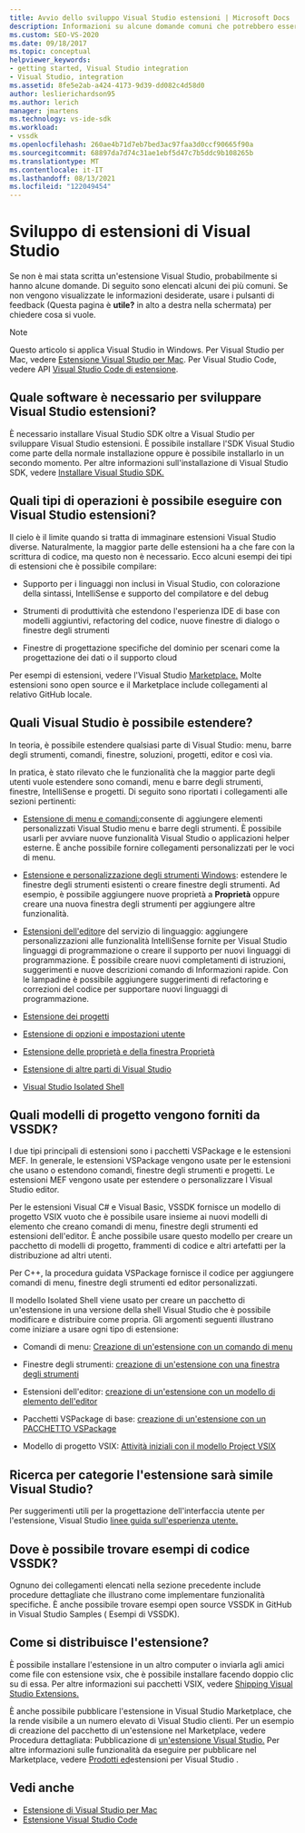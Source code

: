 ```yaml
---
title: Avvio dello sviluppo Visual Studio estensioni | Microsoft Docs
description: Informazioni su alcune domande comuni che potrebbero essere poste la prima volta che si inizia a scrivere un'Visual Studio personalizzata.
ms.custom: SEO-VS-2020
ms.date: 09/18/2017
ms.topic: conceptual
helpviewer_keywords:
- getting started, Visual Studio integration
- Visual Studio, integration
ms.assetid: 8fe5e2ab-a424-4173-9d39-dd082c4d58d0
author: leslierichardson95
ms.author: lerich
manager: jmartens
ms.technology: vs-ide-sdk
ms.workload:
- vssdk
ms.openlocfilehash: 260ae4b71d7eb7bed3ac97faa3d0ccf90665f90a
ms.sourcegitcommit: 68897da7d74c31ae1ebf5d47c7b5ddc9b108265b
ms.translationtype: MT
ms.contentlocale: it-IT
ms.lasthandoff: 08/13/2021
ms.locfileid: "122049454"
---
```

# <a name="starting-to-develop-visual-studio-extensions"></a>Sviluppo di estensioni di Visual Studio

Se non è mai stata scritta un'estensione Visual Studio, probabilmente si hanno alcune domande. Di seguito sono elencati alcuni dei più comuni. Se non vengono visualizzate le informazioni desiderate, usare i pulsanti di feedback (Questa pagina è **utile?** in alto a destra nella schermata) per chiedere cosa si vuole.

> [!NOTE]
> Questo articolo si applica Visual Studio in Windows. Per Visual Studio per Mac, vedere [Estensione Visual Studio per Mac](/visualstudio/mac/extending-visual-studio-mac). Per Visual Studio Code, vedere API [Visual Studio Code di estensione](https://code.visualstudio.com/api).

## <a name="what-software-do-i-need-to-develop-visual-studio-extensions"></a>Quale software è necessario per sviluppare Visual Studio estensioni?

È necessario installare Visual Studio SDK oltre a Visual Studio per sviluppare Visual Studio estensioni. È possibile installare l'SDK Visual Studio come parte della normale installazione oppure è possibile installarlo in un secondo momento. Per altre informazioni sull'installazione di Visual Studio SDK, vedere [Installare Visual Studio SDK.](../extensibility/installing-the-visual-studio-sdk.md)

## <a name="what-kinds-of-things-can-i-do-with-visual-studio-extensions"></a>Quali tipi di operazioni è possibile eseguire con Visual Studio estensioni?

Il cielo è il limite quando si tratta di immaginare estensioni Visual Studio diverse. Naturalmente, la maggior parte delle estensioni ha a che fare con la scrittura di codice, ma questo non è necessario. Ecco alcuni esempi dei tipi di estensioni che è possibile compilare:

- Supporto per i linguaggi non inclusi in Visual Studio, con colorazione della sintassi, IntelliSense e supporto del compilatore e del debug

- Strumenti di produttività che estendono l'esperienza IDE di base con modelli aggiuntivi, refactoring del codice, nuove finestre di dialogo o finestre degli strumenti

- Finestre di progettazione specifiche del dominio per scenari come la progettazione dei dati o il supporto cloud

Per esempi di estensioni, vedere l'Visual Studio [Marketplace.](https://marketplace.visualstudio.com/vs) Molte estensioni sono open source e il Marketplace include collegamenti al relativo GitHub locale.

## <a name="which-visual-studio-features-can-i-extend"></a>Quali Visual Studio è possibile estendere?

In teoria, è possibile estendere qualsiasi parte di Visual Studio: menu, barre degli strumenti, comandi, finestre, soluzioni, progetti, editor e così via.

In pratica, è stato rilevato che le funzionalità che la maggior parte degli utenti vuole estendere sono comandi, menu e barre degli strumenti, finestre, IntelliSense e progetti. Di seguito sono riportati i collegamenti alle sezioni pertinenti:

- [Estensione di menu e comandi:](../extensibility/extending-menus-and-commands.md)consente di aggiungere elementi personalizzati Visual Studio menu e barre degli strumenti. È possibile usarli per avviare nuove funzionalità Visual Studio o applicazioni helper esterne. È anche possibile fornire collegamenti personalizzati per le voci di menu.

- [Estensione e personalizzazione degli strumenti Windows](../extensibility/extending-and-customizing-tool-windows.md): estendere le finestre degli strumenti esistenti o creare finestre degli strumenti. Ad esempio, è possibile aggiungere nuove proprietà a **Proprietà** oppure creare una nuova finestra degli strumenti per aggiungere altre funzionalità.

- [Estensioni dell'editor](../extensibility/editor-and-language-service-extensions.md)e del servizio di linguaggio: aggiungere personalizzazioni alle funzionalità IntelliSense fornite per Visual Studio linguaggi di programmazione o creare il supporto per nuovi linguaggi di programmazione. È possibile creare nuovi completamenti di istruzioni, suggerimenti e nuove descrizioni comando di Informazioni rapide. Con le lampadine è possibile aggiungere suggerimenti di refactoring e correzioni del codice per supportare nuovi linguaggi di programmazione.

- [Estensione dei progetti](../extensibility/extending-projects.md)

- [Estensione di opzioni e impostazioni utente](../extensibility/extending-user-settings-and-options.md)

- [Estensione delle proprietà e della finestra Proprietà](../extensibility/extending-properties-and-the-property-window.md)

- [Estensione di altre parti di Visual Studio](../extensibility/extending-other-parts-of-visual-studio.md)

- [Visual Studio Isolated Shell](https://visualstudio.microsoft.com/vs/older-downloads/isolated-shell/)

## <a name="what-project-templates-are-provided-by-the-vssdk"></a><a name="BKMK_ProjectTemplate"></a> Quali modelli di progetto vengono forniti da VSSDK?
 I due tipi principali di estensioni sono i pacchetti VSPackage e le estensioni MEF. In generale, le estensioni VSPackage vengono usate per le estensioni che usano o estendono comandi, finestre degli strumenti e progetti. Le estensioni MEF vengono usate per estendere o personalizzare l Visual Studio editor.

 Per le estensioni Visual C# e Visual Basic, VSSDK fornisce un modello di progetto VSIX vuoto che è possibile usare insieme ai nuovi modelli di elemento che creano comandi di menu, finestre degli strumenti ed estensioni dell'editor. È anche possibile usare questo modello per creare un pacchetto di modelli di progetto, frammenti di codice e altri artefatti per la distribuzione ad altri utenti.

 Per C++, la procedura guidata VSPackage fornisce il codice per aggiungere comandi di menu, finestre degli strumenti ed editor personalizzati.

 Il modello Isolated Shell viene usato per creare un pacchetto di un'estensione in una versione della shell Visual Studio che è possibile modificare e distribuire come propria. Gli argomenti seguenti illustrano come iniziare a usare ogni tipo di estensione:

- Comandi di menu: [Creazione di un'estensione con un comando di menu](../extensibility/creating-an-extension-with-a-menu-command.md)

- Finestre degli strumenti: [creazione di un'estensione con una finestra degli strumenti](../extensibility/creating-an-extension-with-a-tool-window.md)

- Estensioni dell'editor: [creazione di un'estensione con un modello di elemento dell'editor](../extensibility/creating-an-extension-with-an-editor-item-template.md)

- Pacchetti VSPackage di base: [creazione di un'estensione con un PACCHETTO VSPackage](../extensibility/creating-an-extension-with-a-vspackage.md)

- Modello di progetto VSIX: [Attività iniziali con il modello Project VSIX](../extensibility/getting-started-with-the-vsix-project-template.md)

## <a name="how-do-i-get-my-extension-to-look-like-visual-studio"></a>Ricerca per categorie l'estensione sarà simile Visual Studio?
 Per suggerimenti utili per la progettazione dell'interfaccia utente per l'estensione, Visual Studio [linee guida sull'esperienza utente.](../extensibility/ux-guidelines/visual-studio-user-experience-guidelines.md)

## <a name="where-can-i-find-examples-of-vssdk-code"></a>Dove è possibile trovare esempi di codice VSSDK?
 Ognuno dei collegamenti elencati nella sezione precedente include procedure dettagliate che illustrano come implementare funzionalità specifiche. È anche possibile trovare esempi open source VSSDK in GitHub in Visual Studio Samples ( Esempi di VSSDK). [](https://github.com/Microsoft/VSSDK-Extensibility-Samples)

## <a name="how-can-i-distribute-my-extension"></a>Come si distribuisce l'estensione?
 È possibile installare l'estensione in un altro computer o inviarla agli amici come file con estensione vsix, che è possibile installare facendo doppio clic su di essa. Per altre informazioni sui pacchetti VSIX, vedere [Shipping Visual Studio Extensions.](../extensibility/shipping-visual-studio-extensions.md)

 È anche possibile pubblicare l'estensione in Visual Studio Marketplace, che la rende visibile a un numero elevato di Visual Studio clienti. Per un esempio di creazione del pacchetto di un'estensione nel Marketplace, vedere Procedura dettagliata: Pubblicazione di [un'estensione Visual Studio.](../extensibility/walkthrough-publishing-a-visual-studio-extension.md) Per altre informazioni sulle funzionalità da eseguire per pubblicare nel Marketplace, vedere [Prodotti ed](/azure/devops/extend/overview?view=vsts&preserve-view=true)estensioni per Visual Studio .

## <a name="see-also"></a>Vedi anche

- [Estensione di Visual Studio per Mac](/visualstudio/mac/extending-visual-studio-mac)
- [Estensione Visual Studio Code](https://code.visualstudio.com/api)